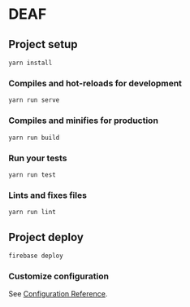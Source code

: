 # DEAF

## Project setup
```
yarn install
```

### Compiles and hot-reloads for development
```
yarn run serve
```

### Compiles and minifies for production
```
yarn run build
```

### Run your tests
```
yarn run test
```

### Lints and fixes files
```
yarn run lint
```

## Project deploy
```
firebase deploy
```

### Customize configuration
See [Configuration Reference](https://cli.vuejs.org/config/).
